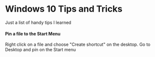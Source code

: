 # Windows 10 Tips and Tricks

Just a list of handy tips I learned 

#### Pin a file to the Start Menu

Right click on a file and choose "Create shortcut" on the desktop. Go to Desktop and pin on the Start menu

